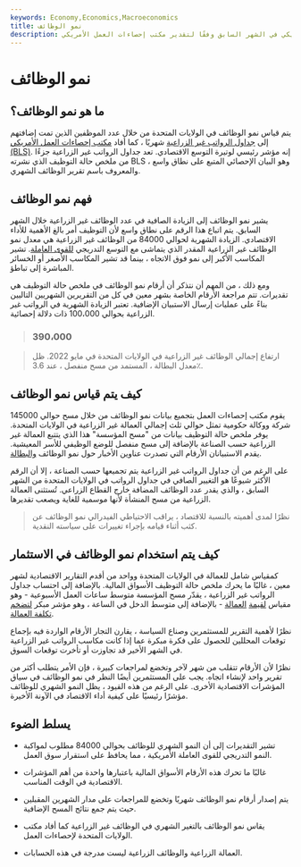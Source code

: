 ```yaml
---
keywords: Economy,Economics,Macroeconomics
title: نمو الوظائف
description: نمو الوظائف هو مقياس لعدد الوظائف غير الزراعية التي أضافها الاقتصاد الأمريكي في الشهر السابق وفقًا لتقدير مكتب إحصاءات العمل الأمريكي (BLS).
---
```


# نمو الوظائف
## ما هو نمو الوظائف؟

يتم قياس نمو الوظائف في الولايات المتحدة من خلال عدد الموظفين الذين تمت إضافتهم إلى [جداول الرواتب غير الزراعية](/nonfarmpayroll) شهريًا ، كما أفاد [مكتب إحصاءات العمل الأمريكي (BLS)](/bls). إنه مؤشر رئيسي لوتيرة التوسع الاقتصادي. تعد جداول الرواتب غير الزراعية جزءًا من ملخص حالة التوظيف الذي نشرته BLS ، وهو البيان الإحصائي المتبع على نطاق واسع والمعروف باسم تقرير الوظائف الشهري.

## فهم نمو الوظائف

يشير نمو الوظائف إلى الزيادة الصافية في عدد الوظائف غير الزراعية خلال الشهر السابق. يتم اتباع هذا الرقم على نطاق واسع لأن التوظيف أمر بالغ الأهمية للأداء الاقتصادي. الزيادة الشهرية لحوالي 84000 من الوظائف غير الزراعية هي معدل نمو الوظائف غير الزراعية المقدر الذي يتماشى مع التوسع التدريجي [للقوى العاملة](/civilian-labor-force). تشير المكاسب الأكبر إلى نمو فوق الاتجاه ، بينما قد تشير المكاسب الأصغر أو الخسائر المباشرة إلى تباطؤ.

ومع ذلك ، من المهم أن نتذكر أن أرقام نمو الوظائف في ملخص حالة التوظيف هي تقديرات. تتم مراجعة الأرقام الخاصة بشهر معين في كل من التقريرين الشهريين التاليين بناءً على عمليات إرسال الاستبيان الإضافية. تعتبر الزيادة الشهرية في الرواتب غير الزراعية بحوالي 100،000 ذات دلالة إحصائية.

> ### 390،000

> ارتفاع إجمالي الوظائف غير الزراعية في الولايات المتحدة في مايو 2022. ظل معدل البطالة ، المستمد من مسح منفصل ، عند 3.6٪.

>

>

>

## كيف يتم قياس نمو الوظائف

يقوم مكتب إحصاءات العمل بتجميع بيانات نمو الوظائف من خلال مسح حوالي 145000 شركة ووكالة حكومية تمثل حوالي ثلث إجمالي العمالة غير الزراعية في الولايات المتحدة. يوفر ملخص حالة التوظيف بيانات من "مسح المؤسسة" هذا الذي يتتبع العمالة غير الزراعية حسب الصناعة بالإضافة إلى مسح منفصل للوضع الوظيفي للأسر المعيشية. يقدم الاستبيانان الأرقام التي تصدرت عناوين الأخبار حول نمو الوظائف [والبطالة](/unemploymentrate).

على الرغم من أن جداول الرواتب غير الزراعية يتم تجميعها حسب الصناعة ، إلا أن الرقم الأكثر شيوعًا هو التغيير الصافي في جداول الرواتب في الولايات المتحدة من الشهر السابق ، والذي يقدر عدد الوظائف المضافة خارج القطاع الزراعي. تُستثنى العمالة الزراعية من مسح المنشأة لأنها موسمية للغاية ويصعب تقديرها.

> نظرًا لمدى أهميته بالنسبة للاقتصاد ، يراقب الاحتياطي الفيدرالي نمو الوظائف عن كثب أثناء قيامه بإجراء تغييرات على سياسته النقدية.

>

## كيف يتم استخدام نمو الوظائف في الاستثمار

كمقياس شامل للعمالة في الولايات المتحدة وواحد من أقدم التقارير الاقتصادية لشهر معين ، غالبًا ما يحرك ملخص حالة التوظيف الأسواق المالية. بالإضافة إلى احتساب جداول الرواتب غير الزراعية ، يقدّر مسح المؤسسة متوسط ساعات العمل الأسبوعية - وهو مقياس [لقيمة](/demand_for_labor) [العمالة](/demand_for_labor) - بالإضافة إلى متوسط الدخل في الساعة ، وهو مؤشر مبكر [لتضخم تكلفة العمالة](/wage-push-inflation).

نظرًا لأهمية التقرير للمستثمرين وصناع السياسة ، يقارن التجار الأرقام الواردة فيه بإجماع توقعات المحللين للحصول على فكرة مبكرة عما إذا كانت مكاسب الرواتب غير الزراعية في الشهر الأخير قد تجاوزت أو تأخرت توقعات السوق.

نظرًا لأن الأرقام تتقلب من شهر لآخر وتخضع لمراجعات كبيرة ، فإن الأمر يتطلب أكثر من تقرير واحد لإنشاء اتجاه. يجب على المستثمرين أيضًا النظر في نمو الوظائف في سياق المؤشرات الاقتصادية الأخرى. على الرغم من هذه القيود ، يظل النمو الشهري للوظائف مؤشرًا رئيسيًا على كيفية أداء الاقتصاد في الآونة الأخيرة.

## يسلط الضوء

- تشير التقديرات إلى أن النمو الشهري للوظائف بحوالي 84000 مطلوب لمواكبة النمو التدريجي للقوى العاملة الأمريكية ، مما يحافظ على استقرار سوق العمل.

- غالبًا ما تحرك هذه الأرقام الأسواق المالية باعتبارها واحدة من أهم المؤشرات الاقتصادية في الوقت المناسب.

- يتم إصدار أرقام نمو الوظائف شهريًا وتخضع للمراجعات على مدار الشهرين المقبلين حيث يتم جمع نتائج المسح الإضافية.

- يقاس نمو الوظائف بالتغير الشهري في الوظائف غير الزراعية كما أفاد مكتب الولايات المتحدة لإحصاءات العمل.

- العمالة الزراعية والوظائف الزراعية ليست مدرجة في هذه الحسابات.

